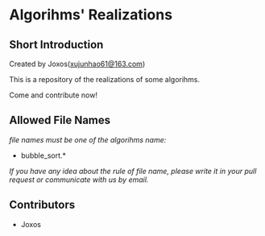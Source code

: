 # Algorihms' Realizations

## Short Introduction

Created by Joxos(xujunhao61@163.com)

This is a repository of the realizations of some algorihms.

Come and contribute now!

## Allowed File Names

_file names must be one of the algorihms name:_

- bubble_sort.*

_If you have any idea about the rule of file name, please write it in your pull request or communicate with us by email._

## Contributors

- Joxos
